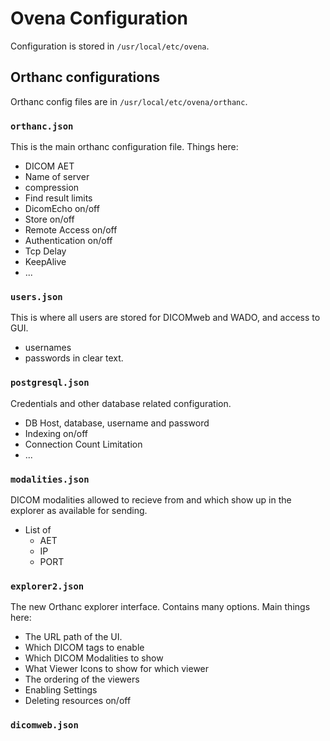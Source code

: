 # Ovena Configuration

Configuration is stored in `/usr/local/etc/ovena`.


## Orthanc configurations

Orthanc config files are in `/usr/local/etc/ovena/orthanc`.

### `orthanc.json` 

This is the main orthanc configuration file. Things here:

- DICOM AET
- Name of server
- compression
- Find result limits
- DicomEcho on/off
- Store on/off
- Remote Access on/off
- Authentication on/off
- Tcp Delay
- KeepAlive
- ...

### `users.json`

This is where all users are stored for DICOMweb and WADO, and access to GUI.

- usernames
- passwords in clear text.

### `postgresql.json`

Credentials and other database related configuration.

- DB Host, database, username and password
- Indexing on/off
- Connection Count Limitation
- ...

### `modalities.json` 

DICOM modalities allowed to recieve from and which show up in the explorer as available for sending.

- List of
  - AET
  - IP
  - PORT


### `explorer2.json` 

The new Orthanc explorer interface. Contains many options. Main things here:

- The URL path of the UI.
- Which DICOM tags to enable
- Which DICOM Modalities to show
- What Viewer Icons to show for which viewer
- The ordering of the viewers
- Enabling Settings
- Deleting resources on/off

### `dicomweb.json` 